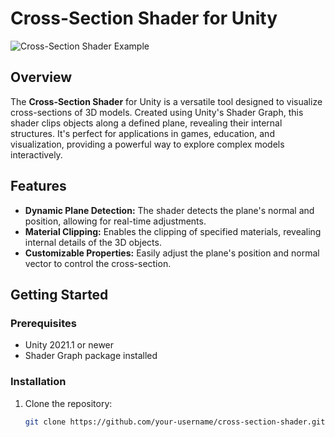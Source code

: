 # Cross-Section Shader for Unity

![Cross-Section Shader Example](path/to/your/example/image.png)

## Overview

The **Cross-Section Shader** for Unity is a versatile tool designed to visualize cross-sections of 3D models. Created using Unity's Shader Graph, this shader clips objects along a defined plane, revealing their internal structures. It's perfect for applications in games, education, and visualization, providing a powerful way to explore complex models interactively.

## Features

- **Dynamic Plane Detection:** The shader detects the plane's normal and position, allowing for real-time adjustments.
- **Material Clipping:** Enables the clipping of specified materials, revealing internal details of the 3D objects.
- **Customizable Properties:** Easily adjust the plane's position and normal vector to control the cross-section.

## Getting Started

### Prerequisites

- Unity 2021.1 or newer
- Shader Graph package installed

### Installation

1. Clone the repository:
   ```bash
   git clone https://github.com/your-username/cross-section-shader.git
